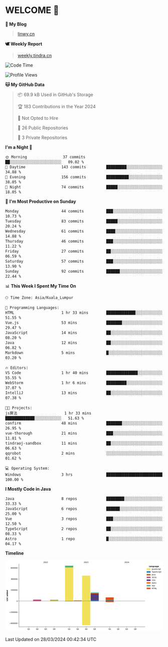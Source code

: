# WELCOME 👋

**🐶 My Blog**
> [linwy.cn](linwy.cn)

**🕊️ Weekly Report**
> [weekly.tindra.cn](weekly.tindra.cn)
<!--START_SECTION:waka-->
![Code Time](http://img.shields.io/badge/Code%20Time-921%20hrs%2011%20mins-blue)

![Profile Views](http://img.shields.io/badge/Profile%20Views-8-blue)

**🐱 My GitHub Data** 

> 📦 69.9 kB Used in GitHub's Storage 
 > 
> 🏆 183 Contributions in the Year 2024
 > 
> 🚫 Not Opted to Hire
 > 
> 📜 26 Public Repositories 
 > 
> 🔑 3 Private Repositories 
 > 
**I'm a Night 🦉** 

```text
🌞 Morning                37 commits          ██░░░░░░░░░░░░░░░░░░░░░░░   09.02 % 
🌆 Daytime                143 commits         █████████░░░░░░░░░░░░░░░░   34.88 % 
🌃 Evening                156 commits         ██████████░░░░░░░░░░░░░░░   38.05 % 
🌙 Night                  74 commits          █████░░░░░░░░░░░░░░░░░░░░   18.05 % 
```
📅 **I'm Most Productive on Sunday** 

```text
Monday                   44 commits          ███░░░░░░░░░░░░░░░░░░░░░░   10.73 % 
Tuesday                  83 commits          █████░░░░░░░░░░░░░░░░░░░░   20.24 % 
Wednesday                61 commits          ████░░░░░░░░░░░░░░░░░░░░░   14.88 % 
Thursday                 46 commits          ███░░░░░░░░░░░░░░░░░░░░░░   11.22 % 
Friday                   27 commits          ██░░░░░░░░░░░░░░░░░░░░░░░   06.59 % 
Saturday                 57 commits          ███░░░░░░░░░░░░░░░░░░░░░░   13.90 % 
Sunday                   92 commits          ██████░░░░░░░░░░░░░░░░░░░   22.44 % 
```


📊 **This Week I Spent My Time On** 

```text
🕑︎ Time Zone: Asia/Kuala_Lumpur

💬 Programming Languages: 
HTML                     1 hr 33 mins        █████████████░░░░░░░░░░░░   51.55 % 
Vue.js                   53 mins             ███████░░░░░░░░░░░░░░░░░░   29.47 % 
JavaScript               14 mins             ██░░░░░░░░░░░░░░░░░░░░░░░   08.20 % 
Java                     12 mins             ██░░░░░░░░░░░░░░░░░░░░░░░   06.82 % 
Markdown                 5 mins              █░░░░░░░░░░░░░░░░░░░░░░░░   03.20 % 

🔥 Editors: 
VS Code                  1 hr 40 mins        ██████████████░░░░░░░░░░░   55.55 % 
WebStorm                 1 hr 6 mins         █████████░░░░░░░░░░░░░░░░   37.07 % 
IntelliJ                 13 mins             ██░░░░░░░░░░░░░░░░░░░░░░░   07.38 % 

🐱‍💻 Projects: 
js算法                     1 hr 33 mins        █████████████░░░░░░░░░░░░   51.63 % 
confirm                  48 mins             ███████░░░░░░░░░░░░░░░░░░   26.95 % 
vue-thorough             21 mins             ███░░░░░░░░░░░░░░░░░░░░░░   11.81 % 
tindraoj-sandbox         11 mins             ██░░░░░░░░░░░░░░░░░░░░░░░   06.63 % 
qqrobot                  2 mins              ░░░░░░░░░░░░░░░░░░░░░░░░░   01.62 % 

💻 Operating System: 
Windows                  3 hrs               █████████████████████████   100.00 % 
```

**I Mostly Code in Java** 

```text
Java                     8 repos             ████████░░░░░░░░░░░░░░░░░   33.33 % 
JavaScript               6 repos             ██████░░░░░░░░░░░░░░░░░░░   25.00 % 
Vue                      3 repos             ███░░░░░░░░░░░░░░░░░░░░░░   12.50 % 
TypeScript               2 repos             ██░░░░░░░░░░░░░░░░░░░░░░░   08.33 % 
Astro                    1 repo              █░░░░░░░░░░░░░░░░░░░░░░░░   04.17 % 
```



**Timeline**

![Lines of Code chart](https://raw.githubusercontent.com/rieraa/rieraa/main/assets/bar_graph.png)


 Last Updated on 28/03/2024 00:42:34 UTC
<!--END_SECTION:waka-->

